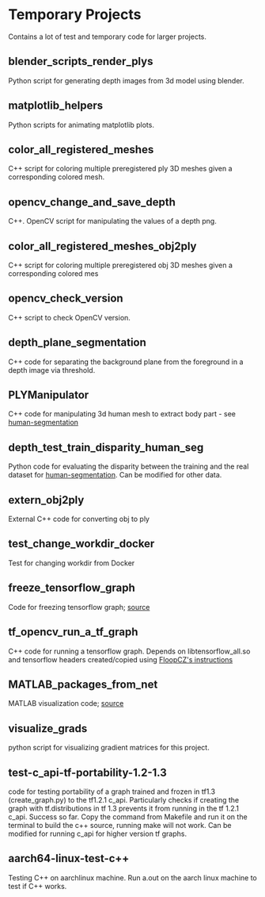 # Temporary Projects

Contains a lot of test and temporary code for larger projects.

## blender_scripts_render_plys   
Python script for generating depth images from 3d model using blender.
## matplotlib_helpers
Python scripts for animating matplotlib plots.
## color_all_registered_meshes
C++ script for coloring multiple preregistered ply 3D meshes given a corresponding colored mesh.
## opencv_change_and_save_depth
C++. OpenCV script for manipulating the values of a depth png.
## color_all_registered_meshes_obj2ply  
C++ script for coloring multiple preregistered obj 3D meshes given a corresponding colored mes
## opencv_check_version
C++ script to check OpenCV version.
## depth_plane_segmentation
C++ code for separating the background plane from the foreground in a depth image via threshold.
## PLYManipulator
C++ code for manipulating 3d human mesh to extract body part - see [human-segmentation](https://github.com/neha191091/human-segmentation)
## depth_test_train_disparity_human_seg
Python code for evaluating the disparity between the training and the real dataset for [human-segmentation](https://github.com/neha191091/human-segmentation). Can be modified for other data.
## extern_obj2ply
External C++ code for converting obj to ply
## test_change_workdir_docker
Test for changing workdir from Docker
## freeze_tensorflow_graph
Code for freezing tensorflow graph; [source](https://github.com/tensorflow/tensorflow/blob/master/tensorflow/python/tools/freeze_graph.py)
## tf_opencv_run_a_tf_graph
C++ code for running a tensorflow graph. Depends on libtensorflow_all.so and tensorflow headers created/copied using [FloopCZ's instructions](https://github.com/FloopCZ/tensorflow_cc)
## MATLAB_packages_from_net
MATLAB visualization code; [source](https://www.mathworks.com/matlabcentral/fileexchange/52374-show-scroll-visualize-arbitrary-n-dimensional-arrays)
## visualize_grads
python script for visualizing gradient matrices for this project.
## test-c_api-tf-portability-1.2-1.3
code for testing portability of a graph trained and frozen in tf1.3 (create_graph.py) to the tf1.2.1 c_api. Particularly checks if creating the graph with tf.distributions in tf 1.3 prevents it from running in the tf 1.2.1 c_api. Success so far. Copy the command from Makefile and run it on the terminal to build the c++ source, running make will not work. Can be modified for running c_api for higher version tf graphs.
## aarch64-linux-test-c++
Testing C++ on aarchlinux machine. Run a.out on the aarch linux machine to test if C++ works.
